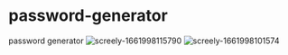 # password-generator
password generator
![screely-1661998115790](https://user-images.githubusercontent.com/95566104/187817232-d227f17a-9616-4244-9f37-bd3a3cdb2f13.png)
![screely-1661998101574](https://user-images.githubusercontent.com/95566104/187817239-e2e5c2db-6069-4cc8-90ac-8e930eb0be42.png)
